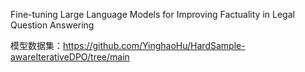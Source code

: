 Fine-tuning Large Language Models for Improving Factuality in Legal Question Answering

模型数据集：https://github.com/YinghaoHu/HardSample-awareIterativeDPO/tree/main
